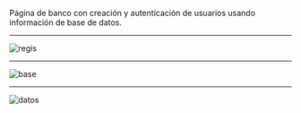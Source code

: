 Página de banco con creación y autenticación de usuarios usando información de base de datos.

----------------------------------------------------------------------------------------------------------------


![regis](https://user-images.githubusercontent.com/105322427/211692137-7601bd69-b646-4a9d-b37e-da337bcec50d.png)


----------------------------------------------------------------------------------------------------------------


![base](https://user-images.githubusercontent.com/105322427/211692168-6126d8e8-ad37-49be-b224-289c52621e1c.png)


----------------------------------------------------------------------------------------------------------------


![datos](https://user-images.githubusercontent.com/105322427/211692203-eaf9d9f1-1c05-4199-8013-74525c9e2dd5.png)
